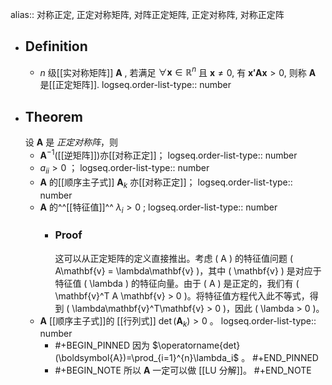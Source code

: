 alias:: 对称正定,  正定对称矩阵, 对阵正定矩阵, 正定对称阵, 对称正定阵

- ## Definition
	- $n$ 级[[实对称矩阵]] $\boldsymbol{A}$ , 若满足 $\forall \boldsymbol{x}\in\mathbb{R}^n$ 且 $\boldsymbol{x}\ne 0$, 有 $\boldsymbol{x'Ax}>0$, 则称 $\boldsymbol{A}$ 是[[正定矩阵]].
	  logseq.order-list-type:: number
- ## Theorem
  设 $\boldsymbol A$ 是 *正定对称阵*，则
	- $\boldsymbol A^{-1}$([[逆矩阵]])亦[[对称正定]]；
	  logseq.order-list-type:: number
	- $a_{ii}>0$ ；
	  logseq.order-list-type:: number
	- $\boldsymbol A$ 的[[顺序主子式]] $\boldsymbol A_{k}$ 亦[[对称正定]]；
	  logseq.order-list-type:: number
	- $\boldsymbol A$ 的^^[[特征值]]^^ $\lambda_i>0$ ;
	  logseq.order-list-type:: number
		- ### Proof
		  这可以从正定矩阵的定义直接推出。考虑 \( A \) 的特征值问题 \( A\mathbf{v} = \lambda\mathbf{v} \)，其中 \( \mathbf{v} \) 是对应于特征值 \( \lambda \) 的特征向量。由于 \( A \) 是正定的，我们有 \( \mathbf{v}^T A \mathbf{v} > 0 \)。将特征值方程代入此不等式，得到 \( \lambda\mathbf{v}^T\mathbf{v} > 0 \)，因此 \( \lambda > 0 \)。
	- $\boldsymbol A$ [[顺序主子式]]的 [[行列式]] $\operatorname{det}(\boldsymbol A_k) > 0$ 。
	  logseq.order-list-type:: number
		- #+BEGIN_PINNED
		  因为 $\operatorname{det}(\boldsymbol{A})=\prod_{i=1}^{n}\lambda_i$ 。
		  #+END_PINNED
		- #+BEGIN_NOTE
		  所以 $\boldsymbol A$ 一定可以做 [[LU 分解]]。 
		  #+END_NOTE